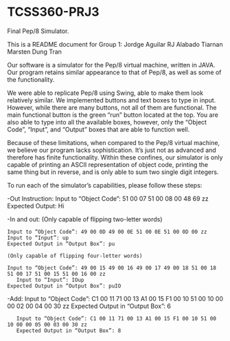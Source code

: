 # TCSS360-PRJ3
Final Pep/8 Simulator.

This is a README document for Group 1:
Jordge Aguilar
RJ Alabado
Tiarnan Marsten
Dung Tran

Our software is a simulator for the Pep/8 virtual machine, written in JAVA. Our program retains similar appearance to that of Pep/8, as well as some of the functionality.

We were able to replicate Pep/8 using Swing, able to make them look relatively similar. We implemented buttons and text boxes to type in input. However, while there are many buttons, not all of them are functional. The main functional button is the green “run” button located at the top. You are also able to type into all the available boxes, however, only the “Object Code”, “Input”, and “Output” boxes that are able to function well.

Because of these limitations, when compared to the Pep/8 virtual machine, we believe our program lacks sophistication. It’s just not as advanced and therefore has finite functionality. Within these confines, our simulator is only capable of printing an ASCII representation of object code, printing the same thing but in reverse, and is only able to sum two single digit integers.

To run each of the simulator’s capabilities, please follow these steps:

-Out Instruction:
	Input to “Object Code”: 51 00 07 51 00 08 00 48 69 zz
	Expected Output: Hi

-In and out:
	(Only capable of flipping two-letter words)

	Input to “Object Code”: 49 00 0D 49 00 0E 51 00 0E 51 00 0D 00 zz
	Input to “Input”: up
	Expected Output in “Output Box”: pu

	(Only capable of flipping four-letter words)

	Input to “Object Code”: 49 00 15 49 00 16 49 00 17 49 00 18 51 00 18 51 00 17 51 00 15 51 00 16 00 zz
       Input to “Input”: IOup
	Expected Output in “Output Box”: puIO

-Add:
       Input to “Object Code”: C1 00 11 71 00 13 A1 00 15 F1 00 10 51 00 10 00 00 02 00 04 00 30 zz
       Expected Output in “Output Box”: 6
       
       Input to “Object Code”: C1 00 11 71 00 13 A1 00 15 F1 00 10 51 00 10 00 00 05 00 03 00 30 zz
       Expected Output in “Output Box”: 8
